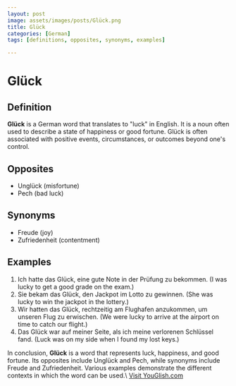 ```yaml
---
layout: post
image: assets/images/posts/Glück.png
title: Glück
categories: [German]
tags: [definitions, opposites, synonyms, examples]

---
```


# Glück

## Definition
**Glück** is a German word that translates to "luck" in English. It is a noun often used to describe a state of happiness or good fortune. Glück is often associated with positive events, circumstances, or outcomes beyond one's control.

## Opposites
- Unglück (misfortune)
- Pech (bad luck)

## Synonyms
- Freude (joy)
- Zufriedenheit (contentment)

## Examples
1. Ich hatte das Glück, eine gute Note in der Prüfung zu bekommen. (I was lucky to get a good grade on the exam.)
2. Sie bekam das Glück, den Jackpot im Lotto zu gewinnen. (She was lucky to win the jackpot in the lottery.)
3. Wir hatten das Glück, rechtzeitig am Flughafen anzukommen, um unseren Flug zu erwischen. (We were lucky to arrive at the airport on time to catch our flight.)
4. Das Glück war auf meiner Seite, als ich meine verlorenen Schlüssel fand. (Luck was on my side when I found my lost keys.)

In conclusion, **Glück** is a word that represents luck, happiness, and good fortune. Its opposites include Unglück and Pech, while synonyms include Freude and Zufriedenheit. Various examples demonstrate the different contexts in which the word can be used.\ <a id="yg-widget-0" class="youglish-widget" data-query="Glück" data-lang="german" data-components="8412" data-auto-start="0" data-bkg-color="theme_light" data-title="How%20to%20pronounce%20Glück%20in%20German"  rel="nofollow" href="https://youglish.com">Visit YouGlish.com</a><script async src="https://youglish.com/public/emb/widget.js" charset="utf-8"></script>